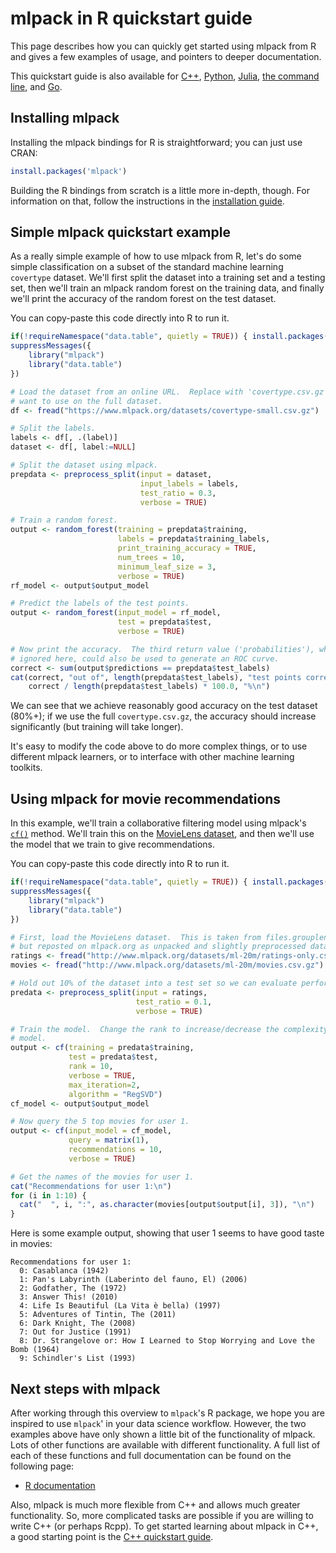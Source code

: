 # mlpack in R quickstart guide

This page describes how you can quickly get started using mlpack from R and
gives a few examples of usage, and pointers to deeper documentation.

This quickstart guide is also available for [C++](cpp.md), [Python](python.md),
[Julia](julia.md), [the command line](cli.md), and [Go](go.md).

## Installing mlpack

Installing the mlpack bindings for R is straightforward; you can just use
CRAN:

```r
install.packages('mlpack')
```

Building the R bindings from scratch is a little more in-depth, though.  For
information on that, follow the instructions in the
[installation guide](../user/install.md#compile-bindings-manually).

## Simple mlpack quickstart example

As a really simple example of how to use mlpack from R, let's do some
simple classification on a subset of the standard machine learning `covertype`
dataset.  We'll first split the dataset into a training set and a testing set,
then we'll train an mlpack random forest on the training data, and finally we'll
print the accuracy of the random forest on the test dataset.

You can copy-paste this code directly into R to run it.

```r
if(!requireNamespace("data.table", quietly = TRUE)) { install.packages("data.table") }
suppressMessages({
    library("mlpack")
    library("data.table")
})

# Load the dataset from an online URL.  Replace with 'covertype.csv.gz' if you
# want to use on the full dataset.
df <- fread("https://www.mlpack.org/datasets/covertype-small.csv.gz")

# Split the labels.
labels <- df[, .(label)]
dataset <- df[, label:=NULL]

# Split the dataset using mlpack.
prepdata <- preprocess_split(input = dataset,
                             input_labels = labels,
                             test_ratio = 0.3,
                             verbose = TRUE)

# Train a random forest.
output <- random_forest(training = prepdata$training,
                        labels = prepdata$training_labels,
                        print_training_accuracy = TRUE,
                        num_trees = 10,
                        minimum_leaf_size = 3,
                        verbose = TRUE)
rf_model <- output$output_model

# Predict the labels of the test points.
output <- random_forest(input_model = rf_model,
                        test = prepdata$test,
                        verbose = TRUE)

# Now print the accuracy.  The third return value ('probabilities'), which we
# ignored here, could also be used to generate an ROC curve.
correct <- sum(output$predictions == prepdata$test_labels)
cat(correct, "out of", length(prepdata$test_labels), "test points correct",
    correct / length(prepdata$test_labels) * 100.0, "%\n")
```

We can see that we achieve reasonably good accuracy on the test dataset (80%+);
if we use the full `covertype.csv.gz`, the accuracy should increase
significantly (but training will take longer).

It's easy to modify the code above to do more complex things, or to use
different mlpack learners, or to interface with other machine learning toolkits.

## Using mlpack for movie recommendations

In this example, we'll train a collaborative filtering model using mlpack's
[`cf()`](../user/bindings/r.md#cf) method.
We'll train this on the
[MovieLens dataset](https://grouplens.org/datasets/movielens/), and then we'll
use the model that we train to give recommendations.

You can copy-paste this code directly into R to run it.

```r
if(!requireNamespace("data.table", quietly = TRUE)) { install.packages("data.table") }
suppressMessages({
    library("mlpack")
    library("data.table")
})

# First, load the MovieLens dataset.  This is taken from files.grouplens.org/
# but reposted on mlpack.org as unpacked and slightly preprocessed data.
ratings <- fread("http://www.mlpack.org/datasets/ml-20m/ratings-only.csv.gz")
movies <- fread("http://www.mlpack.org/datasets/ml-20m/movies.csv.gz")

# Hold out 10% of the dataset into a test set so we can evaluate performance.
predata <- preprocess_split(input = ratings,
                            test_ratio = 0.1,
                            verbose = TRUE)

# Train the model.  Change the rank to increase/decrease the complexity of the
# model.
output <- cf(training = predata$training,
             test = predata$test,
             rank = 10,
             verbose = TRUE,
             max_iteration=2,
             algorithm = "RegSVD")
cf_model <- output$output_model

# Now query the 5 top movies for user 1.
output <- cf(input_model = cf_model,
             query = matrix(1),
             recommendations = 10,
             verbose = TRUE)

# Get the names of the movies for user 1.
cat("Recommendations for user 1:\n")
for (i in 1:10) {
  cat("  ", i, ":", as.character(movies[output$output[i], 3]), "\n")
}
```

Here is some example output, showing that user 1 seems to have good taste in
movies:

```
Recommendations for user 1:
  0: Casablanca (1942)
  1: Pan's Labyrinth (Laberinto del fauno, El) (2006)
  2: Godfather, The (1972)
  3: Answer This! (2010)
  4: Life Is Beautiful (La Vita è bella) (1997)
  5: Adventures of Tintin, The (2011)
  6: Dark Knight, The (2008)
  7: Out for Justice (1991)
  8: Dr. Strangelove or: How I Learned to Stop Worrying and Love the Bomb (1964)
  9: Schindler's List (1993)
```

## Next steps with mlpack

After working through this overview to `mlpack`'s R package, we hope you are
inspired to use `mlpack`' in your data science workflow.  However, the two
examples above have only shown a little bit of the functionality of mlpack.
Lots of other functions are available with different functionality.  A full list
of each of these functions and full documentation can be found on the following
page:

 - [R documentation](../user/bindings/r.md)

Also, mlpack is much more flexible from C++ and allows much greater
functionality.  So, more complicated tasks are possible if you are willing to
write C++ (or perhaps Rcpp).  To get started learning about mlpack in C++, a
good starting point is the [C++ quickstart guide](cpp.md).
